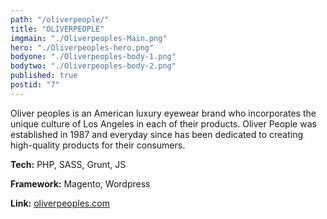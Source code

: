 ```yaml
---
path: "/oliverpeople/"
title: "OLIVERPEOPLE"
imgmain: "./Oliverpeoples-Main.png"
hero: "./Oliverpeoples-hero.png"
bodyone: "./Oliverpeoples-body-1.png"
bodytwo: "./Oliverpeoples-body-2.png"
published: true
postid: "7"
---
```


Oliver peoples is an American luxury eyewear brand who incorporates the unique culture of Los Angeles in each of their products. Oliver People was established in 1987 and everyday since has been dedicated to creating high-quality products for their consumers.

**Tech:** PHP, SASS, Grunt, JS

**Framework:** Magento, Wordpress

**Link:** <a href="https://oliverpeoples.com/" target="_blank">oliverpeoples.com</a>
